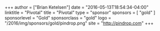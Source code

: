 +++
author = ["Brian Ketelsen"]
date = "2016-05-13T18:54:34-04:00"
linktitle = "Pivotal"
title = "Pivotal"
type = "sponsor"
sponsors = [ "gold" ] 
sponsorlevel = "Gold"
sponsorclass = "gold"
logo = "/2016/img/sponsors/gold/pindrop.png"
site = "http://pindrop.com"
+++
